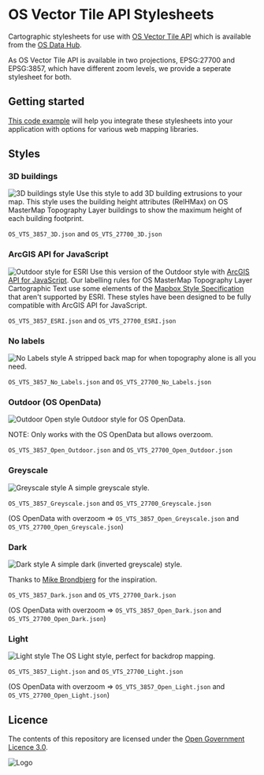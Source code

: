 # OS Vector Tile API Stylesheets
Cartographic stylesheets for use with [OS Vector Tile API](https://osdatahub.os.uk/docs/vts/overview) which is available from the [OS Data Hub](https://osdatahub.os.uk/).

As OS Vector Tile API is available in two projections, EPSG:27700 and EPSG:3857, which have different zoom levels, we provide a seperate stylesheet for both.

## Getting started
[This code example](https://labs.os.uk/public/os-data-hub-examples/os-vector-tile-api/vts-example-custom-style) will help you integrate these stylesheets into your application with options for various web mapping libraries.

## Styles

### 3D buildings
![3D buildings style](https://raw.githubusercontent.com/OrdnanceSurvey/OS-Vector-Tile-API-Stylesheets/master/img/3D.png)
Use this style to add 3D building extrusions to your map.
This style uses the building height attributes (RelHMax) on OS MasterMap Topography Layer buildings to show the maximum height of each building footprint.

`OS_VTS_3857_3D.json` and `OS_VTS_27700_3D.json`

### ArcGIS API for JavaScript
![Outdoor style for ESRI](https://raw.githubusercontent.com/OrdnanceSurvey/OS-Vector-Tile-API-Stylesheets/master/img/ESRI.png)
Use this version of the Outdoor style with [ArcGIS API for JavaScript](https://developers.arcgis.com/javascript/).
Our labelling rules for OS MasterMap Topography Layer Cartographic Text use some elements of the [Mapbox Style Specification](https://docs.mapbox.com/mapbox-gl-js/style-spec/) that aren't supported by ESRI. These styles have been designed to be fully compatible with ArcGIS API for JavaScript.

`OS_VTS_3857_ESRI.json` and `OS_VTS_27700_ESRI.json`

### No labels
![No Labels style](https://raw.githubusercontent.com/OrdnanceSurvey/OS-Vector-Tile-API-Stylesheets/master/img/No_Labels.png)
A stripped back map for when topography alone is all you need.

`OS_VTS_3857_No_Labels.json` and `OS_VTS_27700_No_Labels.json`

### Outdoor (OS OpenData)
![Outdoor Open style](https://raw.githubusercontent.com/OrdnanceSurvey/OS-Vector-Tile-API-Stylesheets/master/img/ESRI.png)
Outdoor style for OS OpenData.

NOTE: Only works with the OS OpenData but allows overzoom.

`OS_VTS_3857_Open_Outdoor.json` and `OS_VTS_27700_Open_Outdoor.json`

### Greyscale
![Greyscale style](https://raw.githubusercontent.com/OrdnanceSurvey/OS-Vector-Tile-API-Stylesheets/master/img/Greyscale.png)
A simple greyscale style.

`OS_VTS_3857_Greyscale.json` and `OS_VTS_27700_Greyscale.json`

(OS OpenData with overzoom => `OS_VTS_3857_Open_Greyscale.json` and `OS_VTS_27700_Open_Greyscale.json`)

### Dark
![Dark style](https://raw.githubusercontent.com/OrdnanceSurvey/OS-Vector-Tile-API-Stylesheets/master/img/Dark.png)
A simple dark (inverted greyscale) style.

Thanks to [Mike Brondbjerg](https://twitter.com/mikebrondbjerg/status/1353765133558943745) for the inspiration.

`OS_VTS_3857_Dark.json` and `OS_VTS_27700_Dark.json`

(OS OpenData with overzoom => `OS_VTS_3857_Open_Dark.json` and `OS_VTS_27700_Open_Dark.json`)

### Light
![Light style](https://raw.githubusercontent.com/OrdnanceSurvey/OS-Vector-Tile-API-Stylesheets/master/img/Light.png)
The OS Light style, perfect for backdrop mapping.

`OS_VTS_3857_Light.json` and `OS_VTS_27700_Light.json`

(OS OpenData with overzoom => `OS_VTS_3857_Open_Light.json` and `OS_VTS_27700_Open_Light.json`)

## Licence

The contents of this repository are licensed under the [Open Government Licence 3.0](https://www.nationalarchives.gov.uk/doc/open-government-licence/version/).

![Logo](http://www.nationalarchives.gov.uk/images/infoman/ogl-symbol-41px-retina-black.png "OGL logo")
